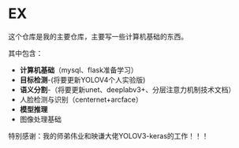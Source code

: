 # EX
这个仓库是我的主要仓库，主要写一些计算机基础的东西。

其中包含：

- **计算机基础**（mysql、flask准备学习）
- **目标检测**-(将要更新YOLOV4个人实验版)
- **语义分割**-（将要更新unet、deeplabv3+、分层注意力机制技术文档）
- 人脸检测与识别（centernet+arcface）
- **模型推理**
- 图像处理基础

特别感谢：我的师弟伟业和映谦大佬YOLOV3-keras的工作！！！

